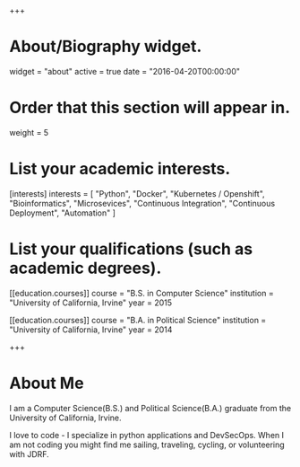 +++
# About/Biography widget.
widget = "about"
active = true
date = "2016-04-20T00:00:00"

# Order that this section will appear in.
weight = 5

# List your academic interests.
[interests]
  interests = [
    "Python",
    "Docker",
    "Kubernetes / Openshift",
    "Bioinformatics",
    "Microsevices",
    "Continuous Integration",
    "Continuous Deployment",
    "Automation"
  ]
  

# List your qualifications (such as academic degrees).
[[education.courses]]
  course = "B.S. in Computer Science"
  institution = "University of California, Irvine"
  year = 2015

[[education.courses]]
  course = "B.A. in Political Science"
  institution = "University of California, Irvine"
  year = 2014
 
+++

# About Me

I am a Computer Science(B.S.) and Political Science(B.A.) graduate from the University of California, Irvine. 

I love to code - I specialize in python applications and DevSecOps. When I am not coding you might find me sailing, traveling, cycling, or volunteering with JDRF.
